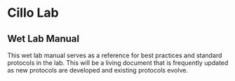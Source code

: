 # Cillo Lab
## Wet Lab Manual
This wet lab manual serves as a reference for best practices and standard protocols in the lab. This will be a living document that is frequently updated as new protocols are developed and existing protocols evolve.
